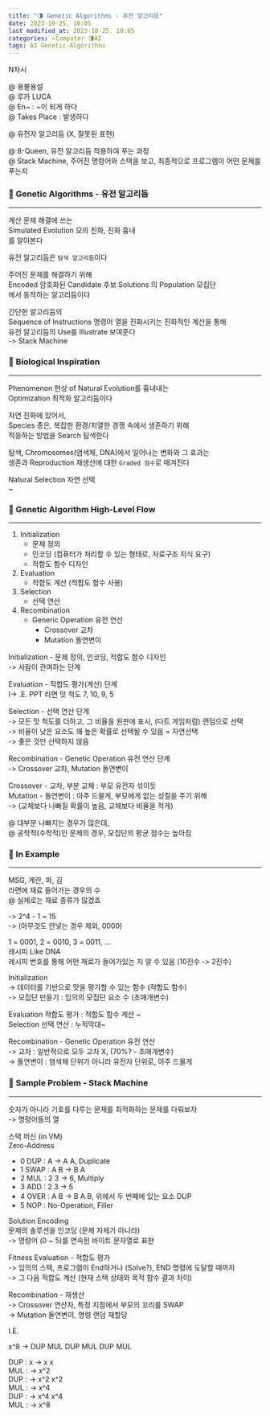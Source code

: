 ```yaml
---
title: "🌗 Genetic Algorithms - 유전 알고리듬"
date: 2023-10-25. 10:05
last_modified_at: 2023-10-25. 10:05
categories: ⭐Computer 🌗AI
tags: AI Genetic-Algorithms
---
```


N차시  

@ 용불용설  
@ 루카 LUCA  
@ En~ : ~이 되게 하다  
@ Takes Place : 발생하다  

@ 유전자 알고리듬 (X, 잘못된 표현)  

@ 8-Queen, 유전 알고리듬 적용하여 푸는 과정  
@ Stack Machine, 주어진 명령어와 스택을 보고, 최종적으로 프로그램이 어떤 문제를 푸는지  

### 💫 Genetic Algorithms - 유전 알고리듬

---

계산 문제 해결에 쓰는  
Simulated Evolution 모의 진화, 진화 흉내  
를 알아본다  

유전 알고리듬은 `탐색 알고리듬`이다  

주어진 문제를 해결하기 위해  
Encoded 암호화된 Candidate 후보 Solutions 의 Population 모집단  
에서 동작하는 알고리듬이다  

간단한 알고리듬의  
Sequence of Instructions 명령어 열을 진화시키는 진화적인 계산을 통해  
유전 알고리듬의 Use를 Illustrate 보여준다  
-> Stack Machine  

### 💫 Biological Inspiration

---

Phenomenon 현상 of Natural Evolution를 흉내내는  
Optimization 최적화 알고리듬이다  

자연 진화에 있어서,  
Species 종은, 복잡한 환경/치열한 경쟁 속에서 생존하기 위해  
적응하는 방법을 Search 탐색한다  

탐색, Chromosomes(염색체, DNA)에서 일어나는 변화와 그 효과는  
생존과 Reproduction 재생산에 대한 `Graded 점수`로 매겨진다  

Natural Selection 자연 선택  
~  

### 💫 Genetic Algorithm High-Level Flow

---

1. Initialization
   - 문제 정의
   - 인코딩 (컴퓨터가 처리할 수 있는 형태로, 자료구조 지식 요구)
   - 적합도 함수 디자인
2. Evaluation
   - 적합도 계산 (적합도 함수 사용)
3. Selection
   - 선택 연산
4. Recombination
   - Generic Operation 유전 연산
     - Crossover 교차
     - Mutation 돌연변이

Initialization - 문제 정의, 인코딩, 적합도 함수 디자인  
-> 사람이 관여하는 단계  

Evaluation - 적합도 평가(계산) 단계  
I-> .E. PPT 라면 맛 척도 7, 10, 9, 5  

Selection - 선택 연산 단계  
-> 모든 맛 척도를 더하고, 그 비율을 원판에 표시, (다트 게임처럼) 랜덤으로 선택  
-> 비율이 낮은 요소도 꽤 높은 확률로 선택될 수 있음 = 자연선택  
-> 좋은 것만 선택하지 않음  

Recombination - Genetic Operation 유전 연산 단계  
-> Crossover 교차, Mutation 돌연변이  

Crossover - 교차, 부분 교체 : 부모 유전자 섞이듯  
Mutation - 돌연변이 : 아주 드물게, 부모에게 없는 성질을 주기 위해  
-> (교체보다 나빠질 확률이 높음, 교체보다 비율을 적게)  

@ 대부분 나빠지는 경우가 많은데,  
@ 공학적(수학적)인 문제의 경우, 모집단의 평균 점수는 높아짐  

### 💫 In Example

---

MSG, 계란, 파, 김  
라면에 재료 들어가는 경우의 수  
@ 실제로는 재료 종류가 많겠죠  

-> 2^4 - 1 = 15  
-> (아무것도 안넣는 경우 제외, 0000)  

1 = 0001, 2 = 0010, 3 = 0011, ...  
레시피 Like DNA  
레시피 번호를 통해 어떤 재료가 들어가있는 지 알 수 있음 (10진수 -> 2진수)  

Initialization  
-> 데이터를 기반으로 맛을 평가할 수 있는 함수 (적합도 함수)  
-> 모집단 만들기 : 임의의 모집단 요소 수 (초매개변수)  

Evaluation 적합도 평가 : 적합도 함수 계산 ~  
Selection 선택 연산 : 누적막대~  

Recombination - Genetic Operation 유전 연산  
-> 교차 : 일반적으로 모두 교차 X, (70%? - 초매개변수)  
-> 돌연변이 : 염색체 단위가 아니라 유전자 단위로, 아주 드물게  

### 💫 Sample Problem - Stack Machine

---

숫자가 아니라 기호를 다루는 문제를 최적화하는 문제를 다뤄보자  
-> 명령어들의 열  

스택 머신 (in VM)  
Zero-Address  

- 0 DUP : A -> A A, Duplicate
- 1 SWAP : A B -> B A
- 2 MUL : 2 3 -> 6, Multiply
- 3 ADD : 2 3 -> 5
- 4 OVER : A B -> B A B, 위에서 두 번째에 있는 요소 DUP
- 5 NOP : No-Operation, Filler

Solution Encoding  
문제의 솔루션을 인코딩 (문제 자체가 아니라)  
-> 명령어 (0 ~ 5)를 연속된 바이트 문자열로 표현  

Fitness Evaluation - 적합도 평가  
-> 임의의 스택, 프로그램이 End하거나 (Solve?), END 명령에 도달할 때까지  
-> 그 다음 적합도 계산 (현재 스택 상태와 목적 함수 결과 차이)  

Recombination - 재생산  
-> Crossover 연산자, 특정 지점에서 부모의 꼬리를 SWAP  
-> Mutation 돌연변이, 명령 랜덤 재할당  

I.E.  

x^8 -> DUP MUL DUP MUL DUP MUL  

DUP : x -> x x  
MUL : -> x^2  
DUP : -> x^2 x^2  
MUL : -> x^4  
DUP : -> x^4 x^4  
MUL : -> x^8  
